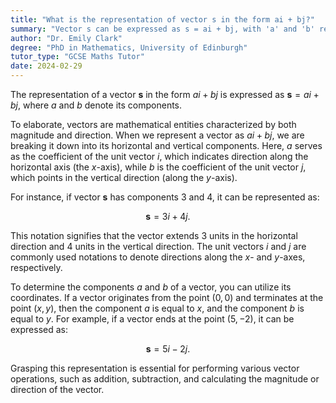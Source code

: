 ```yaml
---
title: "What is the representation of vector s in the form ai + bj?"
summary: "Vector s can be expressed as s = ai + bj, with 'a' and 'b' representing its components along the x and y axes, respectively."
author: "Dr. Emily Clark"
degree: "PhD in Mathematics, University of Edinburgh"
tutor_type: "GCSE Maths Tutor"
date: 2024-02-29
---
```


The representation of a vector $\mathbf{s}$ in the form $ai + bj$ is expressed as $\mathbf{s} = ai + bj$, where $a$ and $b$ denote its components.

To elaborate, vectors are mathematical entities characterized by both magnitude and direction. When we represent a vector as $ai + bj$, we are breaking it down into its horizontal and vertical components. Here, $a$ serves as the coefficient of the unit vector $i$, which indicates direction along the horizontal axis (the $x$-axis), while $b$ is the coefficient of the unit vector $j$, which points in the vertical direction (along the $y$-axis).

For instance, if vector $\mathbf{s}$ has components $3$ and $4$, it can be represented as:

$$
\mathbf{s} = 3i + 4j.
$$

This notation signifies that the vector extends $3$ units in the horizontal direction and $4$ units in the vertical direction. The unit vectors $i$ and $j$ are commonly used notations to denote directions along the $x$- and $y$-axes, respectively.

To determine the components $a$ and $b$ of a vector, you can utilize its coordinates. If a vector originates from the point $(0, 0)$ and terminates at the point $(x, y)$, then the component $a$ is equal to $x$, and the component $b$ is equal to $y$. For example, if a vector ends at the point $(5, -2)$, it can be expressed as:

$$
\mathbf{s} = 5i - 2j.
$$

Grasping this representation is essential for performing various vector operations, such as addition, subtraction, and calculating the magnitude or direction of the vector.
    